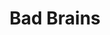 ---
title: "Bad Brains"
summary: "Bad Brains are an American rock band formed in Washington, D.C. in 1976. Originally a jazz fusion band under the name Mind Power, they are widely regarded as pioneers of hardcore punk, though the band's members have objected to the use of this term to describe their music. They are also an adept reggae band, while later recordings featured elements of other genres like funk, heavy metal, hip hop, and soul. Rolling Stone magazine called them \"the mother of all black hard-rock bands\", and they have been cited as a seminal influence to numerous subgenres of heavy metal, including thrash/speed metal, alternative metal, funk metal and rap/nu metal. Bad Brains are followers of the Rastafari movement.Bad Brains have released nine studio albums. They have broken up and reformed several times over their career, sometimes with different singers or drummers. Their classic lineup includes singer H.R., guitarist Dr. Know, bassist Darryl Jenifer, and drummer Earl Hudson. This lineup was intact until 1987 and has reunited periodically in the years since.
Many notable bands and artists cite Bad Brains as an artistic influence on their music, including the Beastie Boys, Nirvana, Foo Fighters, Guns N' Roses, Soundgarden, the Red Hot Chili Peppers, Jane's Addiction, Faith No More, Rage Against the Machine, Deftones, Clutch, Green Day, the Offspring, the Roots, Lamb of God, No Doubt, Anthrax, Living Colour, and Fishbone."
image: "bad-brains.jpg"
apple_music_artist_url: "https://music.apple.com/gb/artist/bad-brains/6562656"
wikipedia_url: "https://en.wikipedia.org/wiki/Bad_Brains"
---
